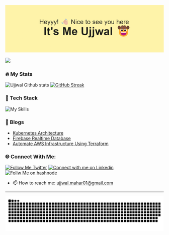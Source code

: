 ![](header.png)

![](https://komarev.com/ghpvc/?username=UjjwalMahar)

<!-- ## About Me

- 🔭 I’m currently working on Android and Cloud
- 🌱 I’m currently learning Kubernetes
- 👯 I’m looking to collaborate on ...
- 🤔 I’m looking for help with ...
- 💬 Ask me about ...
- 😄 Pronouns: He/Him
- ⚡ Fun fact: ...

 -->
### :fire: My Stats

![Ujjwal Github stats](https://github-readme-stats.vercel.app/api?username=UjjwalMahar&show_icons=true&theme=radical) 
[![GitHub Streak](https://streak-stats.demolab.com/?user=UjjwalMahar&theme=dark)](https://git.io/streak-stats)

### 🔎 Tech Stack
![My Skills](https://skillicons.dev/icons?i=py,java,azure,aws,docker,jenkins,go,kubernetes,github,git,figma,firebase,flutter,androidstudio )


### 📝 Blogs
- [Kubernetes Architecture](https://ujjwalmahar.hashnode.dev/kubernetes-architecture) 
- [Firebase Realtime Database](https://ujjwalmahar.hashnode.dev/firebase-realtime-database)
- [Automate AWS Infrastructure Using Terraform](https://ujjwalmahar.hashnode.dev/automate-aws-infrastructure-using-terraform)


### 🌐 Connect With Me:

 [![Follow Me Twitter](https://img.shields.io/badge/Twitter-1DA1F2?style=for-the-badge&logo=twitter&logoColor=white)](https://twitter.com/UjjwalMahar)  [![Connect with me on Linkedin](https://img.shields.io/badge/LinkedIn-0077B5?style=for-the-badge&logo=linkedin&logoColor=white)](https://www.linkedin.com/in/ujjwal-mahar-354a0a229/)  [![Follw Me on hashnode](https://img.shields.io/badge/Hashnode-2962FF?style=for-the-badge&logo=hashnode&logoColor=white)](https://ujjwalmahar.hashnode.dev/)
 
 
- 📫 How to reach me: ujjwal.mahar01@gmail.com

---

<picture>
<img src="https://raw.githubusercontent.com/UjjwalMahar/UjjwalMahar/output/github-contribution-grid-snake.svg" />
</picture>
</p>

